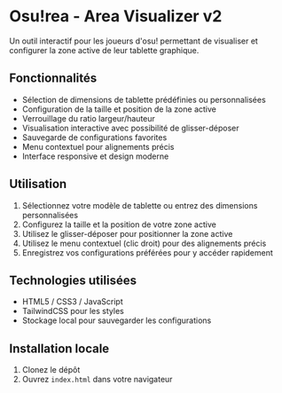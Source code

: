 # Osu!rea - Area Visualizer v2

Un outil interactif pour les joueurs d'osu! permettant de visualiser et configurer la zone active de leur tablette graphique.

## Fonctionnalités

- Sélection de dimensions de tablette prédéfinies ou personnalisées
- Configuration de la taille et position de la zone active
- Verrouillage du ratio largeur/hauteur
- Visualisation interactive avec possibilité de glisser-déposer
- Sauvegarde de configurations favorites
- Menu contextuel pour alignements précis
- Interface responsive et design moderne

## Utilisation

1. Sélectionnez votre modèle de tablette ou entrez des dimensions personnalisées
2. Configurez la taille et la position de votre zone active
3. Utilisez le glisser-déposer pour positionner la zone active
4. Utilisez le menu contextuel (clic droit) pour des alignements précis
5. Enregistrez vos configurations préférées pour y accéder rapidement

## Technologies utilisées

- HTML5 / CSS3 / JavaScript
- TailwindCSS pour les styles
- Stockage local pour sauvegarder les configurations

## Installation locale

1. Clonez le dépôt
2. Ouvrez `index.html` dans votre navigateur
